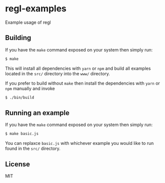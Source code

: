 # regl-examples

Example usage of regl

## Building

If you have the `make` command exposed on your system then simply run:

```sh
$ make
```

This will install all dependencies with `yarn` or `npm` and build all
examples located in the `src/` directory into the `www/` directory.

If you prefer to build without `make` then install the dependencies with
`yarn` or `npm` manually and invoke

```sh
$ ./bin/build
```

## Running an example

If you have the `make` command exposed on your system then simply run:

```sh
$ make basic.js
```

You can replaxce `basic.js` with whichever example you would like to run
found in the `src/` directory.

## License

MIT
